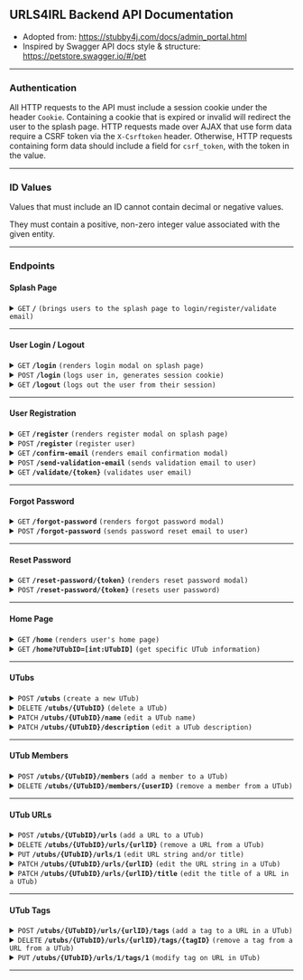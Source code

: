 ## URLS4IRL Backend API Documentation

- Adopted from: https://stubby4j.com/docs/admin_portal.html
- Inspired by Swagger API docs style & structure: https://petstore.swagger.io/#/pet

------------------------------------------------------------------------------------------

### Authentication

All HTTP requests to the API must include a session cookie under the header `Cookie`. Containing a cookie that is expired or invalid
will redirect the user to the splash page. HTTP requests made over AJAX that use form data require a CSRF token via the `X-Csrftoken` header.
Otherwise, HTTP requests containing form data should include a field for `csrf_token`, with the token in the value.

------------------------------------------------------------------------------------------

### ID Values

Values that must include an ID cannot contain decimal or negative values.

They must contain a positive, non-zero integer value associated with the given entity.

------------------------------------------------------------------------------------------

### Endpoints

#### Splash Page

<details>
 <summary><code>GET</code> <code><b>/</b></code> <code>(brings users to the splash page to login/register/validate email)</code></summary>

##### Responses

> | http code     | content-type | response  | details |
> |---------------|-----------------------------------|-----------|---------------------------------------------------------|
> | `200`         | `text/html;charset=utf−8` | `Renders the splash page to the user.` | Splash page shown to user. |
> | `302`         | `text/html;charset=utf−8`         | `Redirects user to the /home page.` | User already logged in and email validated. Redirects user to /home page and renders it. |
> | `405`         | `text/html;charset=utf−8`         | None | Invalid HTTP method. |

##### Example cURL

> ```bash
> curl -X GET \
>  https://urls4irl.app/ \
> ```

</details>

------------------------------------------------------------------------------------------

#### User Login / Logout

<details>
 <summary><code>GET</code> <code><b>/login</b></code> <code>(renders login modal on splash page)</code></summary>

##### Responses

> | http code     | content-type                      | response  | details |
> |---------------|-----------------------------------|-----------|---------------------------------------------------------|
> | `200`         | `text/html;charset=utf−8`         | `Register form HTML passed as response.` | Frontend takes HTML and renders in register modal. |
> | `302`         | `text/html;charset=utf−8`         | `Redirects user and renders the email confirmation modal to the user.` | If user logged in but not email validated. |
> | `302`         | `text/html;charset=utf−8`         | `Redirects user to the /home page.` | User already logged in and email validated. Redirects user to /home page and renders it. |
> | `405`         | `text/html;charset=utf−8`         | None | Invalid HTTP method. |

##### Example cURL

> ```bash
> curl -X GET \
>  https://urls4irl.app/login \
> ```

</details>

<details>
 <summary><code>POST</code> <code><b>/login</b></code> <code>(logs user in, generates session cookie)</code></summary>

##### Request Payload

Payload content-type should be `application/x-www-form-urlencoded; charset=utf−8`.

Required form data:
> ```
> username: %username%
> password: %password%
> csrf_token: %csrf_token%
> ```

##### Responses

> | http code     | content-type                      | response  | details |
> |---------------|-----------------------------------|-----------|---------------------------------------------------------|
> | `200`         | `text/html;charset=utf−8`         | `Provides URL to user home page.` | On successful login, sends user to their home page, and generates a session cookie for them. |
> | `400`         | `application/json`                | `See below.` | Form errors within login form. |
> | `401`         | `application/json`                | `See below.` | User has not email validated. |
> | `405`         | `text/html;charset=utf−8`         | None | Invalid HTTP method. |

###### 400 HTTP Code Response Body - Example

> ```json
> {
>     "status": "Failure",
>     "message": "Unable to login user.",
>     "errorCode": 2,
>     "errors": [ 
>       "username": ["This field is required."],
>       "password": ["This field is required."]
>     ]
> }
> ```

###### 401 HTTP Code Response Body - Example

> ```json
> {
>     "status": "Failure",
>     "message": "An account already exists with that information but the email has not been validated.",
>     "errorCode": 1,
> }
> ```

##### Example cURL

> ```bash
> curl -X POST \
>  https://urls4irl.app/login \
>  -H 'Content-Type: application/x-www-form-urlencoded' \
>  -H 'Cookie: YOUR_COOKIE' \
>  --data-urlencode 'username=USERNAME' \
>  --data-urlencode 'password=PASSWORD' \
>  --data-urlencode 'csrf_token=CSRF_TOKEN'
> ```

</details>

<details>
 <summary><code>GET</code> <code><b>/logout</b></code> <code>(logs out the user from their session)</code></summary>

##### Responses

> | http code     | content-type                      | response  | details |
> |---------------|-----------------------------------|-----------|---------------------------------------------------------|
> | `302`         | `text/html;charset=utf−8`         | `Redirects user to splash page.` | Redirects user to the splash page and removes their session. |
> | `405`         | `text/html;charset=utf−8`         | None | Invalid HTTP method. |

##### Example cURL

> ```bash
> curl -X GET \
>  https://urls4irl.app/logout \
> ```

</details>

------------------------------------------------------------------------------------------

#### User Registration

<details>
 <summary><code>GET</code> <code><b>/register</b></code> <code>(renders register modal on splash page)</code></summary>

##### Responses

> | http code     | content-type                      | response  | details |
> |---------------|-----------------------------------|-----------|---------------------------------------------------------|
> | `200`         | `text/html;charset=utf−8`         | `Register form HTML passed as response.` | Frontend takes HTML and renders in register modal. |
> | `302`         | `text/html;charset=utf−8`         | `Redirects user and renders the email confirmation modal to the user.` | If user logged in but not email validated. |
> | `302`         | `text/html;charset=utf−8`         | `Redirects user to the /home page.` | User already logged in and email validated. Redirects user to /home page and renders it. |
> | `405`         | `text/html;charset=utf−8`         | None | Invalid HTTP method. |

##### Example cURL

> ```bash
> curl -X GET \
>  https://urls4irl.app/register \
> ```

</details>

<details>
 <summary><code>POST</code> <code><b>/register</b></code> <code>(register user)</code></summary>

##### Request Payload

Payload content-type should be `application/x-www-form-urlencoded; charset=utf−8`.

Required form data:
> ```
> username: %username%
> email: %email%
> confirmEmail: %confirm email%
> password: %password%
> confirmPassword: %confirm password%
> csrf_token: %csrf_token%
> ```

##### Responses

> | http code     | content-type                      | response  | details |
> |---------------|-----------------------------------|-----------|---------------------------------------------------------|
> | `201`         | `text/html;charset=utf−8`         | `Renders HTML for email validation modal.` | Once a user is registered, they must be email validated. |
> | `400`         | `application/json`                | `See below.` | Form errors within registration form. |
> | `401`         | `application/json`                | `See below.` | User has already created this account but not email validated. |
> | `405`         | `text/html;charset=utf−8`         | None | Invalid HTTP method. |

###### 400 HTTP Code Response Body - Example

> ```json
> {
>     "status": "Failure",
>     "message": "Unable to register user.",
>     "errorCode": 2 or 3,
>     "errors": [ 
>       "username": ["That username is already taken. Please choose another."],
>       "email": ["This field is required."]
>     ]
> }
> ```

###### 401 HTTP Code Response Body - Example

> ```json
> {
>     "status": "Failure",
>     "message": "An account already exists with that information but the email has not been validated.",
>     "errorCode": 1,
> }
> ```

##### Example cURL

> ```bash
> curl -X POST \
>  https://urls4irl.app/register \
>  -H 'Content-Type: application/x-www-form-urlencoded' \
>  -H 'Cookie: YOUR_COOKIE' \
>  --data-urlencode 'email=EMAIL' \
>  --data-urlencode 'confirmEmail=EMAIL' \
>  --data-urlencode 'username=USERNAME' \
>  --data-urlencode 'password=PASSWORD' \
>  --data-urlencode 'confirmPassword=PASSWORD'
>  --data-urlencode 'csrf_token=CSRF_TOKEN'
> ```

</details>

<details>
 <summary><code>GET</code> <code><b>/confirm-email</b></code> <code>(renders email confirmation modal)</code></summary>

##### Responses

> | http code     | content-type                      | response  | details |
> |---------------|-----------------------------------|-----------|---------------------------------------------------------|
> | `200`         | `text/html;charset=utf−8`         | `Renders HTML for email validation modal.` | Renders the modal to email validate, if user is logged in but not email validated. |
> | `302`         | `text/html;charset=utf−8`         | `Redirects and renders HTML for splash page.` | User has not made an account to confirm an email for. |
> | `302`         | `text/html;charset=utf−8`         | `Redirects user to the /home page.` | User already logged in and email validated. Redirects user to /home page and renders it. |
> | `405`         | `text/html;charset=utf−8`         | None | Invalid HTTP method. |

##### Example cURL

> ```bash
> curl -X GET \
>  https://urls4irl.app/confirm-email \
>  -H 'Cookie: YOUR_COOKIE' \
> ```

</details>

<details>
 <summary><code>POST</code> <code><b>/send-validation-email</b></code> <code>(sends validation email to user)</code></summary>

##### Responses

> | http code     | content-type                      | response  | details |
> |---------------|-----------------------------------|-----------|---------------------------------------------------------|
> | `200`         | `application/json`                | `See below.` | Email sent to user for validation. |
> | `302`         | `text/html;charset=utf−8`         | `Redirects user to the /home page.` | User already logged in and email validated. Redirects user to /home page and renders it. |
> | `400`         | `application/json`                | `See below.` | Error sending email to given address. |
> | `400`         | `application/json`                | `See below.` | Error with Mailjet service. |
> | `404`         | `text/html;charset=utf−8`         | None | User to send email to does not exist. |
> | `405`         | `text/html;charset=utf−8`         | None | Invalid HTTP method. |
> | `429`         | `application/json`                | `See below.` | Too many attempts in an hour. |

###### 200 HTTP Code Response Body - Example

> ```json
> {
>     "status": "Success",
>     "message": "Email sent!",
> }
> ```

###### 400 HTTP Code Response Body - Example

> ```json
> {
>     "status": "Failure",
>     "message": "Email could not be sent.",
>     "errorCode": 3
> }
> ```

###### 400 HTTP Code Response Body - Example

> ```json
> {
>     "status": "Failure",
>     "message": "Error with Mailjet service.",
>     "errorCode": 4
> }
> ```

###### 429 HTTP Code Response Body - Example

> ```json
> {
>     "status": "Failure",
>     "message": "Too many attempts, please wait 1 hour",
>     "errorCode": 1 or 2,
> }
> ```


##### Example cURL

> ```bash
> curl -X POST \
>  https://urls4irl.app/send-validation-email \
>  -H 'Content-Type: application/x-www-form-urlencoded' \
>  -H 'Cookie: YOUR_COOKIE' \
>  --data-urlencode 'csrf_token=CSRF_TOKEN'
> ```

</details>

<details>
 <summary><code>GET</code> <code><b>/validate/{token}</b></code> <code>(validates user email)</code></summary>

##### Parameters

> | name   |  type      | data type      | description                                          |
> |--------|------------|----------------|------------------------------------------------------|
> | `token` |  required  | string | The JWT that is unique to the user validating their email |

##### Responses

> | http code     | content-type                      | response  | details |
> |---------------|-----------------------------------|-----------|---------------------------------------------------------|
> | `302`         | `text/html;charset=utf−8`         | `Redirects user to the /home page.` | User has been email validated. Redirects user to /home page and renders it. |
> | `400`         | `text/html;charset=utf−8`         | `Renders splash page and email validation modal.` | Token expired. Token has been reset. |
> | `404`         | `text/html;charset=utf−8`         | None | Email validation or user for this token does not exist. |
> | `405`         | `text/html;charset=utf−8`         | None | Invalid HTTP method. |

##### Example cURL

> ```bash
> curl -X GET \
>  https://urls4irl.app/validate/123456789ABCDEFGH 
> ```

</details>

------------------------------------------------------------------------------------------

#### Forgot Password

<details>
 <summary><code>GET</code> <code><b>/forgot-password</b></code> <code>(renders forgot password modal)</code></summary>

##### Responses

> | http code     | content-type                      | response  | details |
> |---------------|-----------------------------------|-----------|---------------------------------------------------------|
> | `200`         | `text/html;charset=utf−8`         | `Renders forgot-password modal.` | Displays the forgot password modal to the user. |
> | `302`         | `text/html;charset=utf−8`         | `Redirects and renders HTML for splash page.` | User has not validated their email. |
> | `302`         | `text/html;charset=utf−8`         | `Redirects user to the /home page.` | User already logged in and email validated. Redirects user to /home page and renders it. |
> | `405`         | `text/html;charset=utf−8`         | None | Invalid HTTP method. |

##### Example cURL

> ```bash
> curl -X GET \
>  https://urls4irl.app/forgot-password \
>  -H 'Cookie: YOUR_COOKIE' \
> ```

</details>

<details>
 <summary><code>POST</code> <code><b>/forgot-password</b></code> <code>(sends password reset email to user)</code></summary>

##### Request Payload

Payload content-type should be `application/x-www-form-urlencoded; charset=utf−8`.

Required form data:
> ```
> email: %email%
> csrf_token: %csrf_token%
> ```

##### Responses

> | http code     | content-type                      | response  | details |
> |---------------|-----------------------------------|-----------|---------------------------------------------------------|
> | `200`         | `application/json`                | `See below` | Assuming the email was found in the database and was already validated, a reset-password email is sent. |
> | `400`         | `application/json`                | `See below` | Error with Mailjet service. |
> | `401`         | `application/json`                | `See below` | Error in the form data user sent. |
> | `404`         | `application/json`                | `See below` | Unexpected error occurred processing forgot password. |
> | `405`         | `text/html;charset=utf−8`         | None | Invalid HTTP method. |

###### 200 HTTP Code Response Body

To not indicate to the user whether a given email or account already exists, the 200 HTTP response is sent even if an invalid 
or missing email is provided. However, the reset-password email is only sent if the email is validated and exists within the database.

> ```json
> {
>     "status": "Success",
>     "message": "If you entered a valid email, you should receive a reset password link soon."
> }
> ```

###### 400 HTTP Code Response Body - Example

> ```json
> {
>     "status": "Failure",
>     "message": "Error with Mailjet service.",
>     "errorCode": 3
> }
> ```

###### 401 HTTP Code Response Body

> ```json
> {
>     "status": "Failure",
>     "message": "Email is not valid.",
>     "errors": [
>         "email": ["Invalid email address".],
>     ],
>     "errorCode": 1
> }
> ```

###### 404 HTTP Code Response Body

> ```json
> {
>     "status": "Failure",
>     "message": "Something went wrong.",
>     "errorCode": 2
> }
> ```

##### Example cURL

> ```bash
> curl -X POST \
>  https://urls4irl.app/forgot-password \
>  -H 'Content-Type: application/x-www-form-urlencoded' \
>  -H 'Cookie: YOUR_COOKIE' \
>  --data-urlencode 'email=EMAIL'
>  --data-urlencode 'csrf_token=CSRF_TOKEN'
> ```

</details>

------------------------------------------------------------------------------------------

#### Reset Password

<details>
 <summary><code>GET</code> <code><b>/reset-password/{token}</b></code> <code>(renders reset password modal)</code></summary>

##### Parameters

> | name   |  type      | data type      | description                                          |
> |--------|------------|----------------|------------------------------------------------------|
> | `token` |  required  | string | The JWT that is unique to the user resetting their password |

##### Responses

> | http code     | content-type                      | response  | details |
> |---------------|-----------------------------------|-----------|---------------------------------------------------------|
> | `200`         | `text/html;charset=utf−8`         | `Renders reset-password modal.` | Displays the reset password modal to the user. |
> | `302`         | `text/html;charset=utf−8`         | `Redirects and renders HTML for splash page.` | Token expired. |
> | `404`         | `text/html;charset=utf−8`         | None | Invalid token, invalid user, user not email authenticated. |
> | `405`         | `text/html;charset=utf−8`         | None | Invalid HTTP method. |

##### Example cURL

> ```bash
> curl -X GET \
>  https://urls4irl.app/reset-password/123456789ABCDEFGH \
> ```

</details>

<details>
 <summary><code>POST</code> <code><b>/reset-password/{token}</b></code> <code>(resets user password)</code></summary>

##### Parameters

> | name   |  type      | data type      | description                                          |
> |--------|------------|----------------|------------------------------------------------------|
> | `token` |  required  | string | The JWT that is unique to the user resetting their password |

##### Request Payload

Payload content-type should be `application/x-www-form-urlencoded; charset=utf−8`.

Required form data:
> ```
> newPassword: %new_password%
> confirmNewPassword: %confirm_new_password%
> csrf_token: %csrf_token%
> ```

##### Responses

> | http code     | content-type                      | response  | details |
> |---------------|-----------------------------------|-----------|---------------------------------------------------------|
> | `200`         | `application/json`                | `See below` | Password successfully reset. |
> | `400`         | `application/json`                | `See below` | Password and confirm password must be identical . |
> | `404`         | `application/json`                | `See below` | Unexpected error occurred processing reset password. |
> | `405`         | `text/html;charset=utf−8`         | None | Invalid HTTP method. |

###### 200 HTTP Code Response Body

> ```json
> {
>     "status": "Success",
>     "message": "Password reset."
> }
> ```

###### 400 HTTP Code Response Body - Example

> ```json
> {
>     "status": "Failure",
>     "message": "Could not reset the password.",
>     "errors": [
>         "confirmNewPassword": ["Passwords are not identical."],
>     ],
>     "errorCode": 1
> }
> ```

###### 404 HTTP Code Response Body

> ```json
> {
>     "status": "Failure",
>     "message": "Something went wrong.",
>     "errorCode": 2
> }
> ```

##### Example cURL

> ```bash
> curl -X POST \
>  https://urls4irl.app/reset-password/ABCDEFGH123456789 \
>  -H 'Content-Type: application/x-www-form-urlencoded' \
>  -H 'Cookie: YOUR_COOKIE' \
>  --data-urlencode 'newPassword=PASSWORD'
>  --data-urlencode 'confirmNewPassword=PASSWORD'
>  --data-urlencode 'csrf_token=CSRF_TOKEN'
> ```

</details>

------------------------------------------------------------------------------------------

#### Home Page

<details>
 <summary><code>GET</code> <code><b>/home</b></code> <code>(renders user's home page)</code></summary>

##### Responses

> | http code     | content-type                      | response  | details |
> |---------------|-----------------------------------|-----------|---------------------------------------------------------|
> | `200`         | `text/html;charset=utf−8`         | `Renders user's home page, with below JSON embedded.` | Displays the user's home page, with selectable UTubs. |
> | `302`         | `text/html;charset=utf−8`         | `Redirects and renders HTML for splash page.` | User not email authenticated or not logged in. |
> | `404`         | `text/html;charset=utf−8`         | None | Unknown error occurred. |
> | `405`         | `text/html;charset=utf−8`         | None | Invalid HTTP method. |

###### 200 HTTP Code JSON Included in HTML Body

The HTML body on a 200 response contains the following JSON.

> ```json
> [
>     {
>         "id": 1,
>         "name": "utub2"
>     },
>     {
>         "id": 2,
>         "name": "utub1"
>     }
> ]
> ```

##### Example cURL

> ```bash
> curl -X GET \
>  https://urls4irl.app/home \
>  -H 'Cookie: YOUR_COOKIE' \
> ```

</details>
<details>
 <summary><code>GET</code> <code><b>/home?UTubID=[int:UTubID]</b></code> <code>(get specific UTub information)</code></summary>

##### Parameters

> | name   |  type      | data type      | description                                          |
> |--------|------------|----------------|------------------------------------------------------|
> | `UTubID` |  required  | int ($int64) | The unique ID of the requested UTub |

##### Responses

> | http code     | content-type                      | response  | details |
> |---------------|-----------------------------------|-----------|---------------------------------------------------------|
> | `200`         | `application/json`                | `See below.` | Successful retrieval of individual UTub data. |
> | `302`         | `text/html;charset=utf−8`         | `Redirects and renders HTML for splash page.` | User not email authenticated or not logged in. |
> | `404`         | `text/html;charset=utf−8`         | None | Could not find associated UTub, or user not in requested UTub. |
> | `405`         | `text/html;charset=utf−8`         | None | Invalid HTTP method. |

###### 200 HTTP Code Response Body

> ```json
> {
>     "id": 1,
>     "name": "My UTub"
>     "createdBy": 1, 
>     "createdAt": "04/04/2024 04:04:04",
>     "description": "Here lies the description",
>     "members": [
>         {
>             "id": 1,
>             "username": "member1"
>         },
>         {
>             "id": 2,
>             "username": "member2"
>         }
>     ],
>     "urls": [
>         {
>             "urlID": 1,
>             "urlString": "https://urls4irl.app",
>             "urlTags": [1, 2, 3],
>             "addedBy": {
>                 "id": 1,
>                 "username": "member1"
>             },
>             "urlTitle": "Title for URL",
>         },
>         {
>             "urlID": 2,
>             "urlString": "https://www.github.com",
>             "urlTags": [2, 3],
>             "addedBy": {
>                 "id": 2,
>                 "username": "member2"
>             },
>             "urlTitle": "Title for URL",
>         }
>     ],
>     "tags": [
>         {
>             "id": 1,
>             "tagString": "funny",
>         },
>         {
>             "id": 2,
>             "tagString": "nice",
>         },
>         {
>             "id": 3,
>             "tagString": "helpful",
>         }
>     ]
> }
> ```

##### Example cURL

> ```bash
> curl -X GET \
>  https://urls4irl.app/home?UTubID=1 \
>  -H 'Cookie: YOUR_COOKIE' \
> ```

</details>

------------------------------------------------------------------------------------------

#### UTubs

<details>
 <summary><code>POST</code> <code><b>/utubs</b></code> <code>(create a new UTub)</code></summary>

##### Responses

> | http code     | content-type                      | response  | details |
> |---------------|-----------------------------------|-----------|---------------------------------------------------------|
> | `200`         | `application/json`                | `See below.` | Successfully added a new UTub. |
> | `302`         | `text/html;charset=utf−8`         | `Redirects and renders HTML for splash page.` | User not email authenticated or not logged in. |
> | `400`         | `application/json`                | `See below.` | Form errors in making the new UTub. |
> | `404`         | `application/json`                | `See below.` | Unable to process the form. |
> | `404`         | `text/html;charset=utf−8`         | None | Unknown error occurred. |
> | `405`         | `text/html;charset=utf−8`         | None | Invalid HTTP method. |

###### 200 HTTP Code Response Body

> ```json
> {
>     "status": "Success",
>     "utubID": 1,
>     "utubName": "UTub 1",
>     "utubDescription": "My first UTub",
>     "utubCreatorID": 1,
> }
> ```

###### 400/404 HTTP Code Response Body

> ```json
> {
>     "status": "Failure",
>     "message": "Unable to make a UTub with that information.",
>     "errorCode": 1 or 2,
>     "errors": {
>         "name": ["This field is required."],
>     },
> }
> ```

##### Example cURL

> ```bash
> curl -X POST \
>  https://urls4irl.app/utubs \
>  -H 'Content-Type: application/x-www-form-urlencoded' \
>  -H 'Cookie: YOUR_COOKIE' \
>  --data-urlencode 'name=UTub Name'
>  --data-urlencode 'description=UTub Description'
>  --data-urlencode 'csrf_token=CSRF_TOKEN'
> ```

</details>
<details>
 <summary><code>DELETE</code> <code><b>/utubs/{UTubID}</b></code> <code>(delete a UTub)</code></summary>

##### Parameters

> | name   |  type      | data type      | description                                          |
> |--------|------------|----------------|------------------------------------------------------|
> | `UTubID` |  required  | int ($int64) | The unique ID of the UTub to delete |

##### Responses

> | http code     | content-type                      | response  | details |
> |---------------|-----------------------------------|-----------|---------------------------------------------------------|
> | `200`         | `application/json`                | `See below.` | Successfully deleted a UTub. |
> | `302`         | `text/html;charset=utf−8`         | `Redirects and renders HTML for splash page.` | User not email authenticated or not logged in. |
> | `403`         | `application/json`                | `See below.` | User must be creator of UTub to delete UTub. |
> | `404`         | `text/html;charset=utf−8`         | None | Unable to find UTub. |
> | `405`         | `text/html;charset=utf−8`         | None | Invalid HTTP method. |

###### 200 HTTP Code Response Body

> ```json
> {
>     "status": "Success",
>     "message": "UTub deleted.",
>     "utubID": 1,
>     "utubName": "UTub 1",
>     "utubDescription": "My first UTub"
> }
> ```

###### 403 HTTP Code Response Body

> ```json
> {
>     "status": "Failure",
>     "message": "Not authorized.",
> }
> ```

##### Example cURL

> ```bash
> curl -X DELETE \
>  https://urls4irl.app/utubs/1 \
>  -H 'Cookie: YOUR_COOKIE' \
> ```

</details>
<details>
 <summary><code>PATCH</code> <code><b>/utubs/{UTubID}/name</b></code> <code>(edit a UTub name)</code></summary>

##### Parameters

> | name   |  type      | data type      | description                                          |
> |--------|------------|----------------|------------------------------------------------------|
> | `UTubID` |  required  | int ($int64) | The unique ID of the UTub to edit |

##### Request Payload

Payload content-type should be `application/x-www-form-urlencoded; charset=utf−8`.

Required form data:
> ```
> name: %NewUTubName%
> csrf_token: %csrf_token%
> ```

##### Responses

> | http code     | content-type                      | response  | details |
> |---------------|-----------------------------------|-----------|---------------------------------------------------------|
> | `200`         | `application/json`                | `See below.` | Successfully modified a UTub name. |
> | `302`         | `text/html;charset=utf−8`         | `Redirects and renders HTML for splash page.` | User not email authenticated or not logged in. |
> | `400`         | `application/json`                | `See below.` | Form errors when processing new UTub name. |
> | `403`         | `application/json`                | `See below.` | User must be creator of UTub to modify UTub. |
> | `404`         | `application/json`                | `See below.` | Unable to process the form. |
> | `404`         | `text/html;charset=utf−8`         | None | Unable to find UTub. |
> | `405`         | `text/html;charset=utf−8`         | None | Invalid HTTP method. |

###### 200 HTTP Code Response Body

> ```json
> {
>     "status": "Success",
>     "utubID": 1,
>     "utubName": "New UTub Name",
>     "utubDescription": "My first UTub"
> }
> ```

###### 400 HTTP Code Response Body

> ```json
> {
>     "status": "Failure",
>     "message": "Unable to modify UTub name.",
>     "errorCode": 2,
>     "errors": {
>         "name": ["This field is required."],
>     },
> }
> ```

###### 403 HTTP Code Response Body

> ```json
> {
>     "status": "Failure",
>     "message": "Not authorized.",
>     "errorCode": 1
> }
> ```

###### 404 HTTP Code Response Body

> ```json
> {
>     "status": "Failure",
>     "message": "Unable to modify UTub name.",
>     "errorCode": 3,
> }
> ```

##### Example cURL

> ```bash
> curl -X PATCH \
>  https://urls4irl.app/utubs/1/name \
>  -H 'Content-Type: application/x-www-form-urlencoded' \
>  -H 'Cookie: YOUR_COOKIE' \
>  --data-urlencode 'name=UTub Name'
>  --data-urlencode 'csrf_token=CSRF_TOKEN'
> ```

</details>
<details>
 <summary><code>PATCH</code> <code><b>/utubs/{UTubID}/description</b></code> <code>(edit a UTub description)</code></summary>

##### Parameters

> | name   |  type      | data type      | description                                          |
> |--------|------------|----------------|------------------------------------------------------|
> | `UTubID` |  required  | int ($int64) | The unique ID of the UTub to edit |

##### Request Payload

Payload content-type should be `application/x-www-form-urlencoded; charset=utf−8`.

Required form data:
> ```
> name: %NewUTubName%
> csrf_token: %csrf_token%
> ```

##### Responses

> | http code     | content-type                      | response  | details |
> |---------------|-----------------------------------|-----------|---------------------------------------------------------|
> | `200`         | `application/json`                | `See below.` | Successfully modified the UTub description. |
> | `302`         | `text/html;charset=utf−8`         | `Redirects and renders HTML for splash page.` | User not email authenticated or not logged in. |
> | `400`         | `application/json`                | `See below.` | Form errors when processing new UTub description. |
> | `403`         | `application/json`                | `See below.` | User must be creator of UTub to modify UTub. |
> | `404`         | `application/json`                | `See below.` | Unable to process the form. |
> | `404`         | `text/html;charset=utf−8`         | None | Unable to find UTub. |
> | `405`         | `text/html;charset=utf−8`         | None | Invalid HTTP method. |

###### 200 HTTP Code Response Body

> ```json
> {
>     "status": "Success",
>     "utubID": 1,
>     "utubName": "New UTub Name",
>     "utubDescription": "My first UTub"
> }
> ```

###### 400 HTTP Code Response Body

Indicates a missing form field in the payload content.

> ```json
> {
>     "status": "Failure",
>     "message": "Unable to modify UTub description.",
>     "errorCode": 2,
> }
> ```

###### 400 HTTP Code Response Body

> ```json
> {
>     "status": "Failure",
>     "message": "Unable to modify UTub description.",
>     "errorCode": 3,
>     "errors": {
>         "name": ["Field cannot be longer than 500 characters."],
>     },
> }
> ```

###### 403 HTTP Code Response Body

> ```json
> {
>     "status": "Failure",
>     "message": "Not authorized.",
>     "errorCode": 1
> }
> ```

###### 404 HTTP Code Response Body

> ```json
> {
>     "status": "Failure",
>     "message": "Unable to modify UTub description.",
>     "errorCode": 4,
> }
> ```

##### Example cURL

> ```bash
> curl -X PATCH \
>  https://urls4irl.app/utubs/1/description \
>  -H 'Content-Type: application/x-www-form-urlencoded' \
>  -H 'Cookie: YOUR_COOKIE' \
>  --data-urlencode 'description=UTub Description'
>  --data-urlencode 'csrf_token=CSRF_TOKEN'
> ```

</details>

------------------------------------------------------------------------------------------

#### UTub Members

<details>
 <summary><code>POST</code> <code><b>/utubs/{UTubID}/members</b></code> <code>(add a member to a UTub)</code></summary>

##### Parameters

> | name   |  type      | data type      | description                                          |
> |--------|------------|----------------|------------------------------------------------------|
> | `UTubID` |  required  | int ($int64) | The unique ID of the UTub to add a member to |

##### Request Payload

Payload content-type should be `application/x-www-form-urlencoded; charset=utf−8`.

Required form data:
> ```
> username: %newMemberName%
> csrf_token: %csrf_token%
> ```


##### Responses

> | http code     | content-type                      | response  | details |
> |---------------|-----------------------------------|-----------|---------------------------------------------------------|
> | `200`         | `application/json`                | `See below.` | Successfully added a member to the UTub. |
> | `302`         | `text/html;charset=utf−8`         | `Redirects and renders HTML for splash page.` | User not email authenticated or not logged in. |
> | `400`         | `application/json`                | `See below.` | Form errors in adding member, or member already in UTub. |
> | `403`         | `application/json`                | `See below.` | Only UTub creators can add members to UTub. |
> | `404`         | `application/json`                | `See below.` | Unable to process the form. |
> | `404`         | `text/html;charset=utf−8`         | None | Unable to find UTub or member. |
> | `405`         | `text/html;charset=utf−8`         | None | Invalid HTTP method. |

###### 200 HTTP Code Response Body

> ```json
> {
>     "status": "Success",
>     "message": "Member added.",
>     "utubID": 1,
>     "utubName": "UTub 1",
>     "member": {
>         "id": 1,
>         "username": "BobJoe"
>     },
> }
> ```

###### 400 HTTP Code Response Body

> ```json
> {
>     "status": "Failure",
>     "message": "Member already in UTub.",
>     "errorCode": 2,
> }
> ```

###### 400 HTTP Code Response Body

> ```json
> {
>     "status": "Failure",
>     "message": "Unable to add that member to this UTub.",
>     "errorCode": 3,
>     "errors": {
>         "username": ["This field is required."],
>     },
> }
> ```

###### 403 HTTP Code Response Body

> ```json
> {
>     "status": "Failure",
>     "message": "Not authorized.",
>     "errorCode": 1,
> }
> ```

###### 404 HTTP Code Response Body

> ```json
> {
>     "status": "Failure",
>     "message": "Unable to add that member to this UTub.",
>     "errorCode": 4,
> }
> ```

##### Example cURL

> ```bash
> curl -X POST \
>  https://urls4irl.app/utubs/1/members \
>  -H 'Content-Type: application/x-www-form-urlencoded' \
>  -H 'Cookie: YOUR_COOKIE' \
>  --data-urlencode 'username=UTub Name'
>  --data-urlencode 'csrf_token=CSRF_TOKEN'
> ```

</details>

<details>
 <summary><code>DELETE</code> <code><b>/utubs/{UTubID}/members/{userID}</b></code> <code>(remove a member from a UTub)</code></summary>

##### Parameters

> | name   |  type      | data type      | description                                          |
> |--------|------------|----------------|------------------------------------------------------|
> | `UTubID` |  required  | int ($int64) | The unique ID of the UTub to add a member to |
> | `userID` |  required  | int ($int64) | The unique ID of the User being removed |

##### Responses

> | http code     | content-type                      | response  | details |
> |---------------|-----------------------------------|-----------|---------------------------------------------------------|
> | `200`         | `application/json`                | `See below.` | Successfully removed a member from the UTub. |
> | `302`         | `text/html;charset=utf−8`         | `Redirects and renders HTML for splash page.` | User not email authenticated or not logged in. |
> | `400`         | `application/json`                | `See below.` | UTub creator cannot remove themselves. |
> | `403`         | `application/json`                | `See below.` | Only UTub creators can remove other members. Members can remove themselves. |
> | `404`         | `application/json`                | `See below.` | Requested member to remove not in requested UTub. |
> | `404`         | `text/html;charset=utf−8`         | None | Unable to find UTub or member. |
> | `405`         | `text/html;charset=utf−8`         | None | Invalid HTTP method. |

###### 200 HTTP Code Response Body

> ```json
> {
>     "status": "Success",
>     "message": "Member removed.",
>     "utubID": 1,
>     "utubName": "UTub 1",
>     "member": {
>         "id": 1,
>         "username": "BobJoe"
>     },
> }
> ```

###### 400 HTTP Code Response Body

> ```json
> {
>     "status": "Failure",
>     "message": "UTub creator cannot remove themselves.",
>     "errorCode": 1,
> }
> ```

###### 403 HTTP Code Response Body

> ```json
> {
>     "status": "Failure",
>     "message": "Not allowed to remove a member from this UTub.",
>     "errorCode": 2,
> }
> ```

###### 404 HTTP Code Response Body

> ```json
> {
>     "status": "Failure",
>     "message": "Member does not exist or not found in this UTub.",
>     "errorCode": 3,
> }
> ```

##### Example cURL

> ```bash
> curl -X DELETE \
>  https://urls4irl.app/utubs/1/members/2 \
>  -H 'Cookie: YOUR_COOKIE' \
> ```

</details>

------------------------------------------------------------------------------------------

#### UTub URLs

<details>
 <summary><code>POST</code> <code><b>/utubs/{UTubID}/urls</b></code> <code>(add a URL to a UTub)</code></summary>

##### Parameters

> | name   |  type      | data type      | description                                          |
> |--------|------------|----------------|------------------------------------------------------|
> | `UTubID` |  required  | int ($int64) | The unique ID of the UTub containing the URL |

##### Request Payload

Payload content-type should be `application/x-www-form-urlencoded; charset=utf−8`.

Required form data:
> ```
> urlString: %www.google.com%
> urlTitle: %This is google%
> csrf_token: %csrf_token%
> ```

##### Responses

> | http code     | content-type                      | response  | details |
> |---------------|-----------------------------------|-----------|---------------------------------------------------------|
> | `200`         | `application/json`                | `See below.` | Successfully added a URL to a UTub. |
> | `302`         | `text/html;charset=utf−8`         | `Redirects and renders HTML for splash page.` | User not email authenticated or not logged in. |
> | `400`         | `application/json`                | `See below.` | URL unable to be validated, or already in UTub, or form errors. |
> | `403`         | `application/json`                | `See below.` | Requesting user not in the requested UTub. |
> | `404`         | `application/json`                | `See below.` | Unable to process the form. |
> | `404`         | `text/html;charset=utf−8`         | None | Unable to find requested UTub. |
> | `405`         | `text/html;charset=utf−8`         | None | Invalid HTTP method. |

###### 200 HTTP Code Response Body

> ```json
> {
>     "status": "Success",
>     "message": "New URL created and added to UTub." or "URL added to UTub.",
>     "utubID": 1,
>     "utubName": "UTub 1",
>     "addedBy": 1, 
>     "URL": {
>         "urlString": "https://urls4irl.app/,
>         "urlID": 1,
>         "urlTitle": "This is my home page!",
>     }
> }
> ```

###### 400 HTTP Code Response Body

Indicates the URL could not be validated.

> ```json
> {
>     "status": "Failure",
>     "message": "Unable to add this URL.",
>     "errorCode": 2,
> }
> ```

###### 400 HTTP Code Response Body

> ```json
> {
>     "status": "Failure",
>     "message": "URL already in UTub.",
>     "errorCode": 3,
> }
> ```

###### 400 HTTP Code Response Body

Indicates form errors with adding this URL to this UTub.

> ```json
> {
>     "status": "Failure",
>     "message": "Unable to add this URL, please check inputs.",
>     "errorCode": 4,
>     "errors": {
>         "urlString": ["This field is required."],
>         "urlTitle": ["This field is required."],
>     }
> }
> ```

###### 403 HTTP Code Response Body

> ```json
> {
>     "status": "Failure",
>     "message": "Unable to add this URL.",
>     "errorCode": 1,
> }
> ```

###### 404 HTTP Code Response Body

> ```json
> {
>     "status": "Failure",
>     "message": "Unable to add this URL.",
>     "errorCode": 5,
> }
> ```

##### Example cURL

> ```bash
> curl -X POST \
>  https://urls4irl.app/utubs/1/urls \
>  -H 'Content-Type: application/x-www-form-urlencoded' \
>  -H 'Cookie: YOUR_COOKIE' \
>  --data-urlencode 'urlString=urls4irl.app'
>  --data-urlencode 'urlTitle=My home page'
>  --data-urlencode 'csrf_token=CSRF_TOKEN'
> ```

</details>
<details>
 <summary><code>DELETE</code> <code><b>/utubs/{UTubID}/urls/{urlID}</b></code> <code>(remove a URL from a UTub)</code></summary>

##### Parameters

> | name   |  type      | data type      | description                                          |
> |--------|------------|----------------|------------------------------------------------------|
> | `UTubID` |  required  | int ($int64) | The unique ID of the UTub containing the URL |
> | `urlID` |  required  | int ($int64) | The unique ID of the URL to remove from the UTub |

##### Responses

> | http code     | content-type                      | response  | details |
> |---------------|-----------------------------------|-----------|---------------------------------------------------------|
> | `200`         | `application/json`                | `See below.` | Successfully removed URL from UTub. |
> | `302`         | `text/html;charset=utf−8`         | `Redirects and renders HTML for splash page.` | User not email authenticated or not logged in. |
> | `403`         | `application/json`                | `See below.` | User must be creator of UTub or adder of URL to remove a given URL. |
> | `404`         | `text/html;charset=utf−8`         | None | Unable to find UTub, or URL in UTub. |
> | `405`         | `text/html;charset=utf−8`         | None | Invalid HTTP method. |

###### 200 HTTP Code Response Body

> ```json
> {
>     "status": "Success",
>     "message": "URL removed from this UTub.",
>     "utubID": 1,
>     "utubName": "UTub 1",
>     "URL": {
>         "urlString": "https://urls4irl.app/,
>         "urlID": 1,
>         "urlTitle": "This is my home page!",
>     },
>     "urlTags": [1, 2, 3] // Tag IDs associated with the removed URL, in this UTub
> }
> ```

###### 403 HTTP Code Response Body

> ```json
> {
>     "status": "Failure",
>     "message": "Unable to remove this URL.",
> }
> ```

##### Example cURL

> ```bash
> curl -X DELETE \
>  https://urls4irl.app/utubs/1/urls/1 \
>  -H 'Cookie: YOUR_COOKIE' \
> ```

</details>
<details>
 <summary><code>PUT</code> <code><b>/utubs/{UTubID}/urls/1</b></code> <code>(edit URL string and/or title)</code></summary>

###### Note: This route is deprecated in favor of the individual routes to edit the URL or the URL title

##### Parameters

> | name   |  type      | data type      | description                                          |
> |--------|------------|----------------|------------------------------------------------------|
> | `UTubID` |  required  | int ($int64) | The unique ID of the UTub containing the URL |
> | `urlID` |  required  | int ($int64) | The unique ID of the URL to modify |

##### Request Payload

Payload content-type should be `application/x-www-form-urlencoded; charset=utf−8`.

Required form data:
> ```
> urlString: %www.google.com%
> urlTitle: %New URL Title%     // Can be an empty string to delete it         
> csrf_token: %csrf_token%
> ```

##### Responses

> | http code     | content-type                      | response  | details |
> |---------------|-----------------------------------|-----------|---------------------------------------------------------|
> | `200`         | `application/json`                | `See below.` | Successfully modified a UTub name. |
> | `302`         | `text/html;charset=utf−8`         | `Redirects and renders HTML for splash page.` | User not email authenticated or not logged in. |
> | `400`         | `application/json`                | `See below.` | Missing form fields, or unable to validate URL. |
> | `403`         | `application/json`                | `See below.` | User must be creator of UTub or adder of URL to modify URL. |
> | `404`         | `application/json`                | `See below.` | Unable to process the form. |
> | `404`         | `text/html;charset=utf−8`         | None | Unable to find UTub, or the URL within the UTub. |
> | `405`         | `text/html;charset=utf−8`         | None | Invalid HTTP method. |

###### 200 HTTP Code Response Body

Possible messages include: `URL and URL title were not modified.`, `URL title was modified.`

> ```json
> {
>     "status": "Success" or "No change",
>     "message": "URL and/or URL title modified.",
>     "utubID": 1,
>     "utubName": "New UTub Name",
>     "utubDescription": "My first UTub"
> }
> ```

###### 400 HTTP Code Response Body

`urlString` field must not just include whitespace.

> ```json
> {
>     "status": "Failure",
>     "message": "URL cannot be empty.",
>     "errorCode": 2,
> }
> ```

###### 400 HTTP Code Response Body

Unable to validate the given URL.

> ```json
> {
>     "status": "Failure",
>     "message": "Unable to modify this URL.",
>     "errorCode": 3,
> }
> ```

###### 400 HTTP Code Response Body

`urlTitle` field must be included in form.

> ```json
> {
>     "status": "Failure",
>     "message": "Unable to update, please check inputs.",
>     "errorCode": 4,
>     "errors": {
>         "urlTitle": ["This field is required."],
>     }
> }
> ```

###### 400 HTTP Code Response Body

> ```json
> {
>     "status": "Failure",
>     "message": "Unable to update, please check inputs.",
>     "errorCode": 5,
>     "errors": {
>         "urlString": ["This field is required."],
>     }
> }
> ```

###### 403 HTTP Code Response Body

> ```json
> {
>     "status": "Failure",
>     "message": "Unable to modify this URL.",
>     "errorCode": 1
> }
> ```

###### 404 HTTP Code Response Body

> ```json
> {
>     "status": "Failure",
>     "message": "Unable to modify this URL.",
>     "errorCode": 6,
> }
> ```

##### Example cURL

> ```bash
> curl -X PATCH \
>  https://urls4irl.app/utubs/1/urls/1 \
>  -H 'Content-Type: application/x-www-form-urlencoded' \
>  -H 'Cookie: YOUR_COOKIE' \
>  --data-urlencode 'urlString=www.google.com'
>  --data-urlencode 'urlTitle=Google'
>  --data-urlencode 'csrf_token=CSRF_TOKEN'
> ```

</details>
<details>
 <summary><code>PATCH</code> <code><b>/utubs/{UTubID}/urls/{urlID}</b></code> <code>(edit the URL string in a UTub)</code></summary>

##### Parameters

> | name   |  type      | data type      | description                                          |
> |--------|------------|----------------|------------------------------------------------------|
> | `UTubID` |  required  | int ($int64) | The unique ID of the UTub containing the URL |
> | `urlID` |  required  | int ($int64) | The unique ID of the URL to modify |

##### Request Payload

Payload content-type should be `application/x-www-form-urlencoded; charset=utf−8`.

Required form data:
> ```
> urlString: %New URL String%
> csrf_token: %csrf_token%
> ```

##### Responses

> | http code     | content-type                      | response  | details |
> |---------------|-----------------------------------|-----------|---------------------------------------------------------|
> | `200`         | `application/json`                | `See below.` | Successfully modified the URL string, or no change. |
> | `302`         | `text/html;charset=utf−8`         | `Redirects and renders HTML for splash page.` | User not email authenticated or not logged in. |
> | `400`         | `application/json`                | `See below.` | Form errors, or unable to validate URL. |
> | `403`         | `application/json`                | `See below.` | User must be creator of UTub or adder of URL to modify URL. |
> | `404`         | `application/json`                | `See below.` | Unable to process the form. |
> | `404`         | `text/html;charset=utf−8`         | None | Unable to find UTub, or URL in UTub. |
> | `405`         | `text/html;charset=utf−8`         | None | Invalid HTTP method. |

###### 200 HTTP Code Response Body

> ```json
> {
>     "status": "Success" or "No change",
>     "message": "URL modified." or "URL not modified",
>     "utubID": 1,
>     "utubName": "New UTub Name",
>     "URL": {
>         "urlID": 1,
>         "urlString": "https://www.google.com",
>         "urlTitle": "This is google.",
>         "urlTags": [1, 2, 3],                   // Array of tag IDs associated with this URL in UTub
>         "addedBy": 1,
>     }
> }
> ```

###### 400 HTTP Code Response Body

> ```json
> {
>     "status": "Failure",
>     "message": "URL cannot be empty.",
>     "errorCode": 2,
> }
> ```

###### 400 HTTP Code Response Body

Unable to validate the given URL.

> ```json
> {
>     "status": "Failure",
>     "message": "Unable to modify this URL.",
>     "errorCode": 3,
> }
> ```

###### 400 HTTP Code Response Body

> ```json
> {
>     "status": "Failure",
>     "message": "Unable to update, please check inputs.",
>     "errorCode": 4,
>     "errors": {
>         "urlString": ["This field is required."],
>     }
> }
> ```

###### 403 HTTP Code Response Body

> ```json
> {
>     "status": "Failure",
>     "message": "Unable to modify this URL.",
>     "errorCode": 1
> }
> ```

###### 404 HTTP Code Response Body

> ```json
> {
>     "status": "Failure",
>     "message": "Unable to update, please check inputs.",
>     "errorCode": 5,
> }
> ```

##### Example cURL

> ```bash
> curl -X PATCH \
>  https://urls4irl.app/utubs/1/urls/1 \
>  -H 'Content-Type: application/x-www-form-urlencoded' \
>  -H 'Cookie: YOUR_COOKIE' \
>  --data-urlencode 'urlString=www.google.com'
>  --data-urlencode 'csrf_token=CSRF_TOKEN'
> ```

</details>

<details>
 <summary><code>PATCH</code> <code><b>/utubs/{UTubID}/urls/{urlID}/title</b></code> <code>(edit the title of a URL in a UTub)</code></summary>

##### Parameters

> | name   |  type      | data type      | description                                          |
> |--------|------------|----------------|------------------------------------------------------|
> | `UTubID` |  required  | int ($int64) | The unique ID of the UTub containing the URL |
> | `urlID` |  required  | int ($int64) | The unique ID of the URL with the title to modify |

##### Request Payload

Payload content-type should be `application/x-www-form-urlencoded; charset=utf−8`.

Required form data:
> ```
> urlTitle: %New URL Title%
> csrf_token: %csrf_token%
> ```

##### Responses

> | http code     | content-type                      | response  | details |
> |---------------|-----------------------------------|-----------|---------------------------------------------------------|
> | `200`         | `application/json`                | `See below.` | Successfully modified the URL title, or no change. |
> | `302`         | `text/html;charset=utf−8`         | `Redirects and renders HTML for splash page.` | User not email authenticated or not logged in. |
> | `400`         | `application/json`                | `See below.` | Form errors with modifying URL title. |
> | `403`         | `application/json`                | `See below.` | User must be creator of UTub or adder of URL to modify title of URL. |
> | `404`         | `application/json`                | `See below.` | Unable to process the form. |
> | `404`         | `text/html;charset=utf−8`         | None | Unable to find UTub, or URL in UTub. |
> | `405`         | `text/html;charset=utf−8`         | None | Invalid HTTP method. |

###### 200 HTTP Code Response Body

> ```json
> {
>     "status": "Success" or "No change",
>     "message": "URL title was modified." or "URL title not modified",
>     "utubID": 1,
>     "utubName": "New UTub Name",
>     "URL": {
>         "urlID": 1,
>         "urlString": "https://www.google.com",
>         "urlTitle": "This is google.",
>         "urlTags": [1, 2, 3],                   // Array of tag IDs associated with this URL in UTub
>         "addedBy": 1,
>     }
> }
> ```

###### 400 HTTP Code Response Body

> ```json
> {
>     "status": "Failure",
>     "message": "Unable to update, please check inputs.",
>     "errorCode": 2,
>     "errors": {
>         "urlTitle": ["This field is required."],
>     }
> }
> ```

###### 400 HTTP Code Response Body

> ```json
> {
>     "status": "Failure",
>     "message": "Unable to update, please check inputs.",
>     "errorCode": 3,
>     "errors": {
>         "urlString": ["Field cannot be longer than 140 characters."],
>     }
> }
> ```

###### 403 HTTP Code Response Body

> ```json
> {
>     "status": "Failure",
>     "message": "Unable to modify this URL.",
>     "errorCode": 1
> }
> ```

###### 404 HTTP Code Response Body

> ```json
> {
>     "status": "Failure",
>     "message": "Unable to update, please check inputs.",
>     "errorCode": 4,
> }
> ```

##### Example cURL

> ```bash
> curl -X PATCH \
>  https://urls4irl.app/utubs/1/urls/1/title \
>  -H 'Content-Type: application/x-www-form-urlencoded' \
>  -H 'Cookie: YOUR_COOKIE' \
>  --data-urlencode 'urlTitle=New URL title'
>  --data-urlencode 'csrf_token=CSRF_TOKEN'
> ```

</details>

------------------------------------------------------------------------------------------

#### UTub Tags

<details>
 <summary><code>POST</code> <code><b>/utubs/{UTubID}/urls/{urlID}/tags</b></code> <code>(add a tag to a URL in a UTub)</code></summary>

##### Parameters

> | name   |  type      | data type      | description                                          |
> |--------|------------|----------------|------------------------------------------------------|
> | `UTubID` |  required  | int ($int64) | The unique ID of the UTub containing the URL |
> | `urlID` |  required  | int ($int64) | The unique ID of the URL to add the tag to |

##### Request Payload

Payload content-type should be `application/x-www-form-urlencoded; charset=utf−8`.

Required form data:
> ```
> tagString: %Tag Here%
> csrf_token: %csrf_token%
> ```

##### Responses

> | http code     | content-type                      | response  | details |
> |---------------|-----------------------------------|-----------|---------------------------------------------------------|
> | `200`         | `application/json`                | `See below.` | Successfully added a URL to a UTub. |
> | `302`         | `text/html;charset=utf−8`         | `Redirects and renders HTML for splash page.` | User not email authenticated or not logged in. |
> | `400`         | `application/json`                | `See below.` | URL already contains five tags, or form errors. |
> | `403`         | `application/json`                | `See below.` | Requesting user not in the UTub containing URL. |
> | `404`         | `application/json`                | `See below.` | Unable to process the form. |
> | `404`         | `text/html;charset=utf−8`         | None | Unable to find requested UTub or given URL in UTub. |
> | `405`         | `text/html;charset=utf−8`         | None | Invalid HTTP method. |

###### 200 HTTP Code Response Body

> ```json
> {
>     "status": "Success",
>     "message": "Tag added to this URL.",
>     "utubID": 1,
>     "utubName": "UTub 1",
>     "urlID": 1,
>     "urlTags": [1, 2, 3, 4],      // Contains newly added tag ID
>     "tag": {
>         "tagID": 4,
>         "tagString": "Hello",
>     }
> }
> ```

###### 400 HTTP Code Response Body

> ```json
> {
>     "status": "Failure",
>     "message": "URLs can only have up to 5 tags.",
>     "errorCode": 2,
> }
> ```

###### 400 HTTP Code Response Body

> ```json
> {
>     "status": "Failure",
>     "message": "URL already has this tag.",
>     "errorCode": 3,
> }
> ```

###### 400 HTTP Code Response Body

Indicates form errors with adding this URL to this UTub.

> ```json
> {
>     "status": "Failure",
>     "message": "Unable to add tag to URL.",
>     "errorCode": 4,
>     "errors": {
>         "tagString": ["This field is required."],
>     }
> }
> ```

###### 403 HTTP Code Response Body

> ```json
> {
>     "status": "Failure",
>     "message": "Unable to add tag to URL.",
>     "errorCode": 1,
> }
> ```

###### 404 HTTP Code Response Body

> ```json
> {
>     "status": "Failure",
>     "message": "Unable to add tag to URL.",
>     "errorCode": 5,
> }
> ```

##### Example cURL

> ```bash
> curl -X POST \
>  https://urls4irl.app/utubs/1/urls/1/tags \
>  -H 'Content-Type: application/x-www-form-urlencoded' \
>  -H 'Cookie: YOUR_COOKIE' \
>  --data-urlencode 'tagString=Hello'
>  --data-urlencode 'csrf_token=CSRF_TOKEN'
> ```

</details>
<details>
 <summary><code>DELETE</code> <code><b>/utubs/{UTubID}/urls/{urlID}/tags/{tagID}</b></code> <code>(remove a tag from a URL from a UTub)</code></summary>

##### Parameters

> | name   |  type      | data type      | description                                          |
> |--------|------------|----------------|------------------------------------------------------|
> | `UTubID` |  required  | int ($int64) | The unique ID of the UTub containing the URL |
> | `urlID` |  required  | int ($int64) | The unique ID of the URL with the tag to remove |
> | `tagID` |  required  | int ($int64) | The unique ID of the tag to remove |

##### Responses

> | http code     | content-type                      | response  | details |
> |---------------|-----------------------------------|-----------|---------------------------------------------------------|
> | `200`         | `application/json`                | `See below.` | Successfully removed the tag from the URL in the UTub. |
> | `302`         | `text/html;charset=utf−8`         | `Redirects and renders HTML for splash page.` | User not email authenticated or not logged in. |
> | `403`         | `application/json`                | `See below.` | User must be member of UTub to remove a tag from a URL. |
> | `404`         | `text/html;charset=utf−8`         | None | Unable to find UTub, URL in UTub, or tag on URL in UTub. |
> | `405`         | `text/html;charset=utf−8`         | None | Invalid HTTP method. |

###### 200 HTTP Code Response Body

> ```json
> {
>     "status": "Success",
>     "message": "Tag removed from this URL.",
>     "utubID": 1,
>     "utubName": "UTub 1",
>     "urlID": 1,
>     "urlTags": [1, 2, 3],         // Contains tag ID array of tags still on URL
>     "tagInUTub": false            // Indicates if removed tag still exists in UTub
>     "tag": {
>         "tagID": 4,
>         "tagString": "Hello",
>     }
> }
> ```

###### 403 HTTP Code Response Body

> ```json
> {
>     "status": "Failure",
>     "message": "Only UTub members can remove tags.",
> }
> ```

##### Example cURL

> ```bash
> curl -X DELETE \
>  https://urls4irl.app/utubs/1/urls/1/tags/4 \
>  -H 'Cookie: YOUR_COOKIE' \
> ```

</details>
<details>
 <summary><code>PUT</code> <code><b>/utubs/{UTubID}/urls/1/tags/1</b></code> <code>(modify tag on URL in UTub)</code></summary>

##### Parameters

> | name   |  type      | data type      | description                                          |
> |--------|------------|----------------|------------------------------------------------------|
> | `UTubID` |  required  | int ($int64) | The unique ID of the UTub containing the URL with given tag |
> | `urlID` |  required  | int ($int64) | The unique ID of the URL associated with the tag to modify |
> | `tagID` |  required  | int ($int64) | The unique ID of the tag to modify |

##### Request Payload

Payload content-type should be `application/x-www-form-urlencoded; charset=utf−8`.

Required form data:
> ```
> tagString: %New Tag%
> csrf_token: %csrf_token%
> ```

##### Responses

> | http code     | content-type                      | response  | details |
> |---------------|-----------------------------------|-----------|---------------------------------------------------------|
> | `200`         | `application/json`                | `See below.` | Successfully modified a tag, or no change. |
> | `302`         | `text/html;charset=utf−8`         | `Redirects and renders HTML for splash page.` | User not email authenticated or not logged in. |
> | `400`         | `application/json`                | `See below.` | Missing form fields or tag already on URL. |
> | `403`         | `application/json`                | `See below.` | Only UTub members can modify a tag on a URL. |
> | `404`         | `application/json`                | `See below.` | Unable to process the form. |
> | `404`         | `text/html;charset=utf−8`         | None | Unable to find UTub, the URL within the UTub, or the tag on the URL. |
> | `405`         | `text/html;charset=utf−8`         | None | Invalid HTTP method. |

###### 200 HTTP Code Response Body

Possible messages include: `URL and URL title were not modified.`, `URL title was modified.`

> ```json
> {
>     "status": "Success" or "No change",
>     "message": "Tag on this URL modified.", or "Tag was not modified on this URL.",
>     "utubID": 1,
>     "utubName": "New UTub Name",
>     "urlID": 1,
>     "urlTags": [1, 2, 3, 4],      // If modified, contains newly modified tag ID
>     "tag": {
>         "tagID": 4,
>         "tagString": "Hello",
>     }
> }
> ```

###### 400 HTTP Code Response Body

> ```json
> {
>     "status": "Failure",
>     "message": "URL already has this tag.",
>     "errorCode": 2,
> }
> ```

###### 400 HTTP Code Response Body

`urlTitle` field must be included in form.

> ```json
> {
>     "status": "Failure",
>     "message": "Unable to add tag to URL.",
>     "errorCode": 3,
>     "errors": {
>         "tagString": ["This field is required."],
>     }
> }
> ```

###### 403 HTTP Code Response Body

> ```json
> {
>     "status": "Failure",
>     "message": "Only UTub members can modify tags.",
>     "errorCode": 1
> }
> ```

###### 404 HTTP Code Response Body

> ```json
> {
>     "status": "Failure",
>     "message": "Unable to add tag to URL.",
>     "errorCode": 4,
> }
> ```

##### Example cURL

> ```bash
> curl -X PUT \
>  https://urls4irl.app/utubs/1/urls/1/tags/1 \
>  -H 'Content-Type: application/x-www-form-urlencoded' \
>  -H 'Cookie: YOUR_COOKIE' \
>  --data-urlencode 'tagString=NewTag'
>  --data-urlencode 'csrf_token=CSRF_TOKEN'
> ```

</details>

------------------------------------------------------------------------------------------

